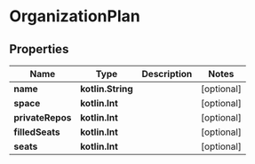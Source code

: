 
# OrganizationPlan

## Properties
Name | Type | Description | Notes
------------ | ------------- | ------------- | -------------
**name** | **kotlin.String** |  |  [optional]
**space** | **kotlin.Int** |  |  [optional]
**privateRepos** | **kotlin.Int** |  |  [optional]
**filledSeats** | **kotlin.Int** |  |  [optional]
**seats** | **kotlin.Int** |  |  [optional]



